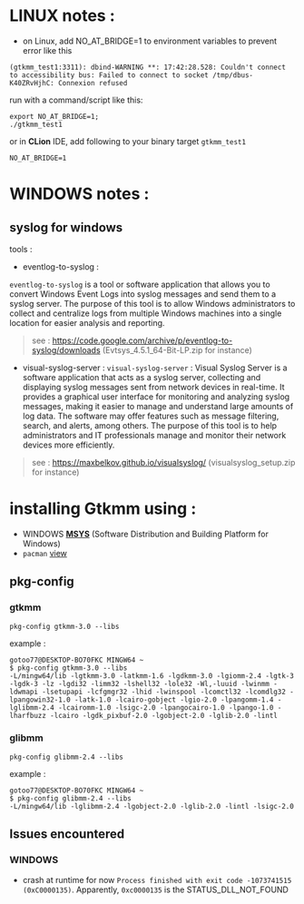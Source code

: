 # LINUX notes :
* on Linux, add NO_AT_BRIDGE=1 to environment variables to prevent error like this
```
(gtkmm_test1:3311): dbind-WARNING **: 17:42:28.528: Couldn't connect to accessibility bus: Failed to connect to socket /tmp/dbus-K40ZRvHjhC: Connexion refused
```
run with a command/script like this:
```shell
export NO_AT_BRIDGE=1;
./gtkmm_test1
```
or in **CLion** IDE, add following to your binary target `gtkmm_test1`
```
NO_AT_BRIDGE=1
```

# WINDOWS notes :
## syslog for windows
tools :
* eventlog-to-syslog : 

`eventlog-to-syslog` is a tool or software application that allows you to convert 
Windows Event Logs into syslog messages and send them to a syslog server. 
The purpose of this tool is to allow Windows administrators to collect and
centralize logs from multiple Windows machines into a single location for easier
analysis and reporting.

> see : https://code.google.com/archive/p/eventlog-to-syslog/downloads 
> (Evtsys_4.5.1_64-Bit-LP.zip for instance)
* visual-syslog-server :
  `visual-syslog-server` : Visual Syslog Server is a software application that acts
as a syslog server, collecting and displaying syslog messages sent from network
devices in real-time. It provides a graphical user interface for monitoring and
analyzing syslog messages, making it easier to manage and understand large amounts
of log data. The software may offer features such as message filtering, search, 
and alerts, among others. The purpose of this tool is to help administrators and 
IT professionals manage and monitor their network devices more efficiently.
> see : https://maxbelkov.github.io/visualsyslog/ (visualsyslog_setup.zip for instance)

# installing Gtkmm using :
* WINDOWS **[MSYS](https://www.msys2.org/)** (Software Distribution and Building Platform for Windows) 
* `pacman` [view](https://wiki.gnome.org/Projects/gtkmm/MSWindows)

## pkg-config
### gtkmm
```shell
pkg-config gtkmm-3.0 --libs
```
example :
```
gotoo77@DESKTOP-BO70FKC MINGW64 ~
$ pkg-config gtkmm-3.0 --libs
-L/mingw64/lib -lgtkmm-3.0 -latkmm-1.6 -lgdkmm-3.0 -lgiomm-2.4 -lgtk-3 -lgdk-3 -lz -lgdi32 -limm32 -lshell32 -lole32 -Wl,-luuid -lwinmm -ldwmapi -lsetupapi -lcfgmgr32 -lhid -lwinspool -lcomctl32 -lcomdlg32 -lpangowin32-1.0 -latk-1.0 -lcairo-gobject -lgio-2.0 -lpangomm-1.4 -lglibmm-2.4 -lcairomm-1.0 -lsigc-2.0 -lpangocairo-1.0 -lpango-1.0 -lharfbuzz -lcairo -lgdk_pixbuf-2.0 -lgobject-2.0 -lglib-2.0 -lintl
```
### glibmm
```shell
pkg-config glibmm-2.4 --libs
```
example :
```
gotoo77@DESKTOP-BO70FKC MINGW64 ~
$ pkg-config glibmm-2.4 --libs
-L/mingw64/lib -lglibmm-2.4 -lgobject-2.0 -lglib-2.0 -lintl -lsigc-2.0
```

## Issues encountered
### WINDOWS 
* crash at runtime for now
```Process finished with exit code -1073741515 (0xC0000135)```. 
 Apparently, ``0xc0000135`` is the STATUS_DLL_NOT_FOUND
